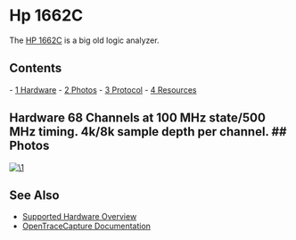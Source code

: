 # Hp 1662C

The [HP 1662C](http://www.keysight.com/en/pd-1000001250%3Aepsg%3Apro-pn-1662C/68-channel-100mhz-500mhz-benchtop-logic-analyzer?cc=US&lc=eng) is a big old logic analyzer. 
## Contents 
\- [1 Hardware](HP_1662C.html#Hardware) \- [2 Photos](HP_1662C.html#Photos) \- [3 Protocol](HP_1662C.html#Protocol) \- [4 Resources](HP_1662C.html#Resources) 
## Hardware 68 Channels at 100 MHz state/500 MHz timing. 4k/8k sample depth per channel. ## Photos
[![\1](../../assets/hardware/general/\2)](./File:HP1662C.jpeg.html)
[](./File:HP1662C.jpeg.html "Enlarge")

## See Also
- [Supported Hardware Overview](../supported-hardware.md)
- [OpenTraceCapture Documentation](../../opentracecapture/overview.md)

